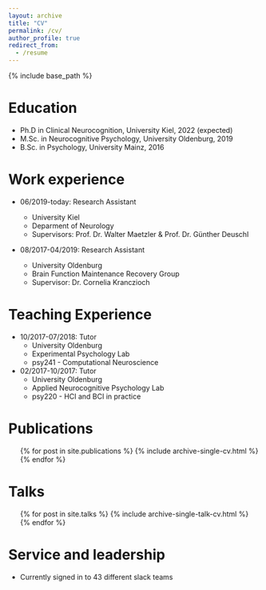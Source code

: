 ```yaml
---
layout: archive
title: "CV"
permalink: /cv/
author_profile: true
redirect_from:
  - /resume
---
```


{% include base_path %}

Education
======
* Ph.D in Clinical Neurocognition, University Kiel, 2022 (expected)
* M.Sc. in Neurocognitive Psychology, University Oldenburg, 2019
* B.Sc. in Psychology, University Mainz, 2016



Work experience
======
* 06/2019-today: Research Assistant
  * University Kiel
  * Deparment of Neurology
  * Supervisors: Prof. Dr. Walter Maetzler & Prof. Dr. Günther Deuschl

* 08/2017-04/2019: Research Assistant
  * University Oldenburg
  * Brain Function Maintenance Recovery Group
  * Supervisor: Dr. Cornelia Kranczioch

Teaching Experience
======
* 10/2017-07/2018: Tutor
  * University Oldenburg
  * Experimental Psychology Lab  
  * psy241 - Computational Neuroscience
* 02/2017-10/2017: Tutor
  * University Oldenburg
  * Applied Neurocognitive Psychology Lab  
  * psy220 - HCI and BCI in practice

Publications
======
  <ul>{% for post in site.publications %}
    {% include archive-single-cv.html %}
  {% endfor %}</ul>

Talks
======
  <ul>{% for post in site.talks %}
    {% include archive-single-talk-cv.html %}
  {% endfor %}</ul>
  

Service and leadership
======
* Currently signed in to 43 different slack teams
